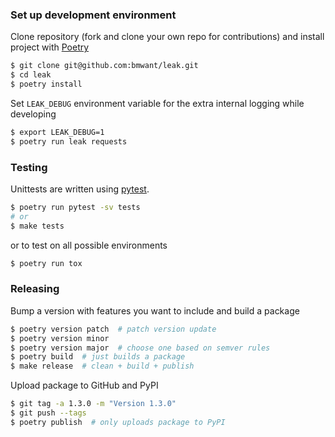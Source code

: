 ### Set up development environment

Clone repository (fork and clone your own repo for contributions) and install project with [Poetry](https://python-poetry.org/docs/)

```bash
$ git clone git@github.com:bmwant/leak.git
$ cd leak
$ poetry install
```

Set `LEAK_DEBUG` environment variable for the extra internal logging while developing

```bash
$ export LEAK_DEBUG=1
$ poetry run leak requests
```

### Testing

Unittests are written using [pytest](https://docs.pytest.org/en/latest/).

```bash
$ poetry run pytest -sv tests
# or
$ make tests
```

or to test on all possible environments

```bash
$ poetry run tox
```

### Releasing

Bump a version with features you want to include and build a package

```bash
$ poetry version patch  # patch version update
$ poetry version minor
$ poetry version major  # choose one based on semver rules
$ poetry build  # just builds a package
$ make release  # clean + build + publish
```

Upload package to GitHub and PyPI

```bash
$ git tag -a 1.3.0 -m "Version 1.3.0"
$ git push --tags
$ poetry publish  # only uploads package to PyPI
```
